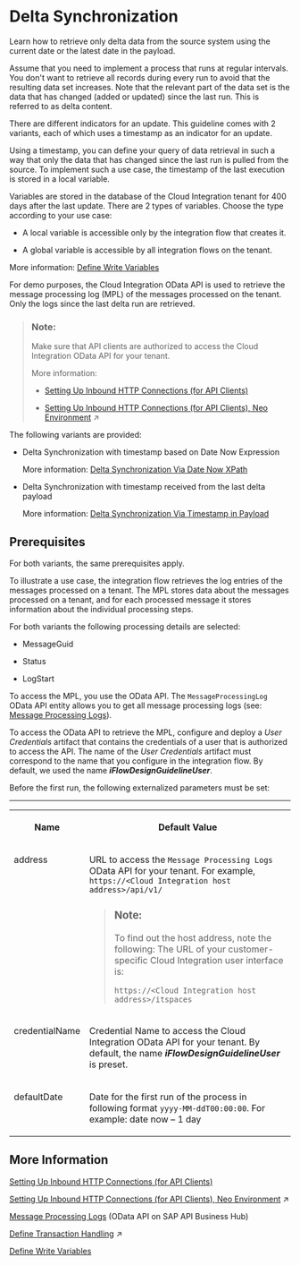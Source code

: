 <!-- loio012be7e9eb114a528ac58a93bce73de4 -->

# Delta Synchronization

Learn how to retrieve only delta data from the source system using the current date or the latest date in the payload.

Assume that you need to implement a process that runs at regular intervals. You don't want to retrieve all records during every run to avoid that the resulting data set increases. Note that the relevant part of the data set is the data that has changed \(added or updated\) since the last run. This is referred to as delta content.

There are different indicators for an update. This guideline comes with 2 variants, each of which uses a timestamp as an indicator for an update.

Using a timestamp, you can define your query of data retrieval in such a way that only the data that has changed since the last run is pulled from the source. To implement such a use case, the timestamp of the last execution is stored in a local variable.

Variables are stored in the database of the Cloud Integration tenant for 400 days after the last update. There are 2 types of variables. Choose the type according to your use case:

-   A local variable is accessible only by the integration flow that creates it.

-   A global variable is accessible by all integration flows on the tenant.


More information: [Define Write Variables](define-write-variables-de04b75.md) 

For demo purposes, the Cloud Integration OData API is used to retrieve the message processing log \(MPL\) of the messages processed on the tenant. Only the logs since the last delta run are retrieved.

> ### Note:  
> Make sure that API clients are authorized to access the Cloud Integration OData API for your tenant.
> 
> More information:
> 
> -   [Setting Up Inbound HTTP Connections \(for API Clients\)](../40-RemoteSystems/setting-up-inbound-http-connections-for-api-clients-8db3d51.md)
> 
> -   [Setting Up Inbound HTTP Connections (for API Clients), Neo Environment](https://help.sap.com/viewer/368c481cd6954bdfa5d0435479fd4eaf/Cloud/en-US/fbae09c89d9246f88149c5293c96ab5f.html "") :arrow_upper_right:

The following variants are provided:

-   Delta Synchronization with timestamp based on Date Now Expression

    More information: [Delta Synchronization Via Date Now XPath](delta-synchronization-via-date-now-xpath-698307a.md)

-   Delta Synchronization with timestamp received from the last delta payload

    More information: [Delta Synchronization Via Timestamp in Payload](delta-synchronization-via-timestamp-in-payload-28a6006.md)




<a name="loio012be7e9eb114a528ac58a93bce73de4__section_syz_f5z_q4b"/>

## Prerequisites

For both variants, the same prerequisites apply.

To illustrate a use case, the integration flow retrieves the log entries of the messages processed on a tenant. The MPL stores data about the messages processed on a tenant, and for each processed message it stores information about the individual processing steps.

For both variants the following processing details are selected:

-   MessageGuid

-   Status

-   LogStart


To access the MPL, you use the OData API. The `MessageProcessingLog` OData API entity allows you to get all message processing logs \(see: [Message Processing Logs](message-processing-logs-827a2d7.md)\).

To access the OData API to retrieve the MPL, configure and deploy a *User Credentials* artifact that contains the credentials of a user that is authorized to access the API. The name of the *User Credentials* artifact must correspond to the name that you configure in the integration flow. By default, we used the name ***iFlowDesignGuidelineUser***.

Before the first run, the following externalized parameters must be set:

****


<table>
<tr>
<th valign="top">

Name



</th>
<th valign="top">

Default Value



</th>
</tr>
<tr>
<td valign="top">

address



</td>
<td valign="top">

URL to access the `Message Processing Logs` OData API for your tenant. For example, <code>https://&lt;Cloud Integration host address&gt;/api/v1/</code> 

> ### Note:  
> To find out the host address, note the following: The URL of your customer-specific Cloud Integration user interface is:
> 
> <code>https://&lt;Cloud Integration host address&gt;/itspaces</code>



</td>
</tr>
<tr>
<td valign="top">

credentialName



</td>
<td valign="top">

Credential Name to access the Cloud Integration OData API for your tenant. By default, the name ***iFlowDesignGuidelineUser*** is preset.



</td>
</tr>
<tr>
<td valign="top">

defaultDate



</td>
<td valign="top">

Date for the first run of the process in following format `yyyy-MM-ddT00:00:00`. For example: date now – 1 day



</td>
</tr>
</table>



<a name="loio012be7e9eb114a528ac58a93bce73de4__section_uxh_4b1_r4b"/>

## More Information

[Setting Up Inbound HTTP Connections \(for API Clients\)](../40-RemoteSystems/setting-up-inbound-http-connections-for-api-clients-8db3d51.md)

[Setting Up Inbound HTTP Connections (for API Clients), Neo Environment](https://help.sap.com/viewer/368c481cd6954bdfa5d0435479fd4eaf/Cloud/en-US/fbae09c89d9246f88149c5293c96ab5f.html "") :arrow_upper_right:

[Message Processing Logs](https://api.sap.com/api/MessageProcessingLogs/overview) \(OData API on SAP API Business Hub\)

[Define Transaction Handling](https://help.sap.com/viewer/987273656c2f47d2aca4e0bfce26c594/Cloud/en-US/2a5d4bc3b5da46df84b26ac96450587b.html "You can configure transaction handling on integration process or local integration process level.") :arrow_upper_right:

[Define Write Variables](define-write-variables-de04b75.md)

